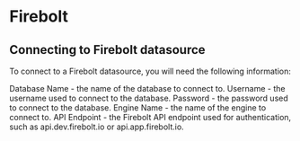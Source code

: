 # Firebolt

## Connecting to Firebolt datasource

To connect to a Firebolt datasource, you will need the following information:

Database Name - the name of the database to connect to.
Username - the username used to connect to the database.
Password - the password used to connect to the database.
Engine Name - the name of the engine to connect to.
API Endpoint - the Firebolt API endpoint used for authentication, such as api.dev.firebolt.io or api.app.firebolt.io.
